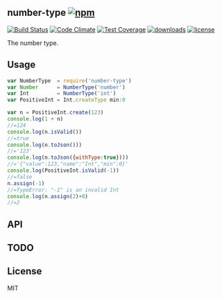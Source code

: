 ## number-type [![npm][npm-svg]][npm]

[![Build Status][travis-svg]][travis]
[![Code Climate][codeclimate-svg]][codeclimate]
[![Test Coverage][codeclimate-test-svg]][codeclimate-test]
[![downloads][npm-download-svg]][npm]
[![license][npm-license-svg]][npm]

[npm]: https://npmjs.org/package/number-type
[npm-svg]: https://img.shields.io/npm/v/number-type.svg
[npm-download-svg]: https://img.shields.io/npm/dm/number-type.svg
[npm-license-svg]: https://img.shields.io/npm/l/number-type.svg
[travis-svg]: https://img.shields.io/travis/snowyu/number-type.js/master.svg
[travis]: http://travis-ci.org/snowyu/number-type.js
[codeclimate-svg]: https://codeclimate.com/github/snowyu/number-type.js/badges/gpa.svg
[codeclimate]: https://codeclimate.com/github/snowyu/number-type.js
[codeclimate-test-svg]: https://codeclimate.com/github/snowyu/number-type.js/badges/coverage.svg
[codeclimate-test]: https://codeclimate.com/github/snowyu/number-type.js/coverage


The number type.

## Usage

```js
var NumberType  = require('number-type')
var Number      = NumberType('number')
var Int         = NumberType('int')
var PositiveInt = Int.createType min:0

var n = PositiveInt.create(123)
console.log(1 + n)
//=124
console.log(n.isValid())
//=true
console.log(n.toJson()))
//='123'
console.log(n.toJson({withType:true})))
//='{"value":123,"name":"Int","min":0}'
console.log(PositiveInt.isValid(-1))
//=false
n.assign(-1)
//=TypeError: "-1" is an invalid Int
console.log(n.assign(2)+0)
//=2
```

## API


## TODO


## License

MIT
